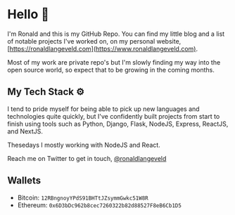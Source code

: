 # Hello 👋

I'm Ronald and this is my GitHub Repo.
You can find my little blog and a list of notable projects I've worked on, on my personal website, [https://ronaldlangeveld.com](https://www.ronaldlangeveld.com).

Most of my work are private repo's but I'm slowly finding my way into the open source world, so expect that to be growing in the coming months.

## My Tech Stack ⚙️
I tend to pride myself for being able to pick up new languages and technologies quite quickly, but I've confidently built projects from start to finish using tools such as Python, Django, Flask, NodeJS, Express, ReactJS, and NextJS.

Thesedays I mostly working with NodeJS and React.

Reach me on Twitter to get in touch, [@ronaldlangeveld](https://twitter.com/ronaldlangeveld)

## Wallets

* Bitcoin: `12RBngnoyYPdS91BHTtJZsymmGwkc51W8R`
* Ethereum: `0x6D3bDc962b8cec7260322b82d88527F8eB6Cb1D5`
